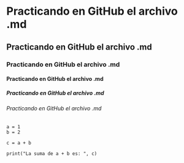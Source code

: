 # Practicando en GitHub el archivo .md
## Practicando en GitHub el archivo .md
### Practicando en GitHub el archivo .md
#### Practicando en GitHub el archivo .md
##### Practicando en GitHub el archivo .md
###### Practicando en GitHub el archivo .md

~~~
a = 1
b = 2

c = a + b

print("La suma de a + b es: ", c)
~~~
